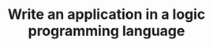 ---
layout: post
title: Write an application in a logic programming language
status: todo
finished: _
---